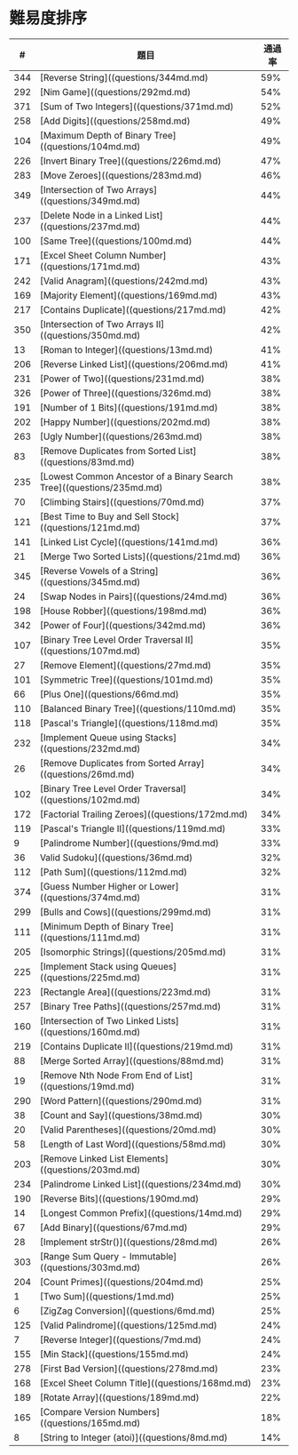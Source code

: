 ﻿# 難易度排序
| #     | 題目                                                                | 通過率     | 
|-----|-----------------------------------------------------------------------|-----|
| 344 | [Reverse String]((questions/344md.md)                                 | 59% |
| 292 | [Nim Game]((questions/292md.md)                                       | 54% |
| 371 | [Sum of Two Integers]((questions/371md.md)                            | 52% |
| 258 | [Add Digits]((questions/258md.md)                                     | 49% |
| 104 | [Maximum Depth of Binary Tree]((questions/104md.md)                   | 49% |
| 226 | [Invert Binary Tree]((questions/226md.md)                             | 47% |
| 283 | [Move Zeroes]((questions/283md.md)                                    | 46% |
| 349 | [Intersection of Two Arrays]((questions/349md.md)                     | 44% |
| 237 | [Delete Node in a Linked List]((questions/237md.md)                   | 44% |
| 100 | [Same Tree]((questions/100md.md)                                      | 44% |
| 171 | [Excel Sheet Column Number]((questions/171md.md)                      | 43% |
| 242 | [Valid Anagram]((questions/242md.md)                                  | 43% |
| 169 | [Majority Element]((questions/169md.md)                               | 43% |
| 217 | [Contains Duplicate]((questions/217md.md)                             | 42% |
| 350 | [Intersection of Two Arrays II]((questions/350md.md)                  | 42% |
| 13  | [Roman to Integer]((questions/13md.md)                                | 41% |
| 206 | [Reverse Linked List]((questions/206md.md)                            | 41% |
| 231 | [Power of Two]((questions/231md.md)                                   | 38% |
| 326 | [Power of Three]((questions/326md.md)                                 | 38% |
| 191 | [Number of 1 Bits]((questions/191md.md)                               | 38% |
| 202 | [Happy Number]((questions/202md.md)                                   | 38% |
| 263 | [Ugly Number]((questions/263md.md)                                    | 38% |
| 83  | [Remove Duplicates from Sorted List]((questions/83md.md)              | 38% |
| 235 | [Lowest Common Ancestor of a Binary Search Tree]((questions/235md.md) | 38% |
| 70  | [Climbing Stairs]((questions/70md.md)                                 | 37% |
| 121 | [Best Time to Buy and Sell Stock]((questions/121md.md)                | 37% |
| 141 | [Linked List Cycle]((questions/141md.md)                              | 36% |
| 21  | [Merge Two Sorted Lists]((questions/21md.md)                          | 36% |
| 345 | [Reverse Vowels of a String]((questions/345md.md)                     | 36% |
| 24  | [Swap Nodes in Pairs]((questions/24md.md)                             | 36% |
| 198 | [House Robber]((questions/198md.md)                                   | 36% |
| 342 | [Power of Four]((questions/342md.md)                                  | 36% |
| 107 | [Binary Tree Level Order Traversal II]((questions/107md.md)           | 35% |
| 27  | [Remove Element]((questions/27md.md)                                  | 35% |
| 101 | [Symmetric Tree]((questions/101md.md)                                 | 35% |
| 66  | [Plus One]((questions/66md.md)                                        | 35% |
| 110 | [Balanced Binary Tree]((questions/110md.md)                           | 35% |
| 118 | [Pascal's Triangle]((questions/118md.md)                              | 35% |
| 232 | [Implement Queue using Stacks]((questions/232md.md)                   | 34% |
| 26  | [Remove Duplicates from Sorted Array]((questions/26md.md)             | 34% |
| 102 | [Binary Tree Level Order Traversal]((questions/102md.md)              | 34% |
| 172 | [Factorial Trailing Zeroes]((questions/172md.md)                      | 34% |
| 119 | [Pascal's Triangle II]((questions/119md.md)                           | 33% |
| 9   | [Palindrome Number]((questions/9md.md)                                | 33% |
| 36  | Valid Sudoku]((questions/36md.md)                                    | 32% |
| 112 | [Path Sum]((questions/112md.md)                                       | 32% |
| 374 | [Guess Number Higher or Lower]((questions/374md.md)                   | 31% |
| 299 | [Bulls and Cows]((questions/299md.md)                                 | 31% |
| 111 | [Minimum Depth of Binary Tree]((questions/111md.md)                   | 31% |
| 205 | [Isomorphic Strings]((questions/205md.md)                             | 31% |
| 225 | [Implement Stack using Queues]((questions/225md.md)                   | 31% |
| 223 | [Rectangle Area]((questions/223md.md)                                 | 31% |
| 257 | [Binary Tree Paths]((questions/257md.md)                              | 31% |
| 160 | [Intersection of Two Linked Lists]((questions/160md.md)               | 31% |
| 219 | [Contains Duplicate II]((questions/219md.md)                          | 31% |
| 88  | [Merge Sorted Array]((questions/88md.md)                              | 31% |
| 19  | [Remove Nth Node From End of List]((questions/19md.md)                | 31% |
| 290 | [Word Pattern]((questions/290md.md)                                   | 31% |
| 38  | [Count and Say]((questions/38md.md)                                   | 30% |
| 20  | [Valid Parentheses]((questions/20md.md)                               | 30% |
| 58  | [Length of Last Word]((questions/58md.md)                             | 30% |
| 203 | [Remove Linked List Elements]((questions/203md.md)                    | 30% |
| 234 | [Palindrome Linked List]((questions/234md.md)                         | 30% |
| 190 | [Reverse Bits]((questions/190md.md)                                   | 29% |
| 14  | [Longest Common Prefix]((questions/14md.md)                           | 29% |
| 67  | [Add Binary]((questions/67md.md)                                      | 29% |
| 28  | [Implement strStr()]((questions/28md.md)                              | 26% |
| 303 | [Range Sum Query - Immutable]((questions/303md.md)                    | 26% |
| 204 | [Count Primes]((questions/204md.md)                                   | 25% |
| 1   | [Two Sum]((questions/1md.md)                                          | 25% |
| 6   | [ZigZag Conversion]((questions/6md.md)                                | 25% |
| 125 | [Valid Palindrome]((questions/125md.md)                               | 24% |
| 7   | [Reverse Integer]((questions/7md.md)                                  | 24% |
| 155 | [Min Stack]((questions/155md.md)                                      | 24% |
| 278 | [First Bad Version]((questions/278md.md)                              | 23% |
| 168 | [Excel Sheet Column Title]((questions/168md.md)                       | 23% |
| 189 | [Rotate Array]((questions/189md.md)                                   | 22% |
| 165 | [Compare Version Numbers]((questions/165md.md)                        | 18% |
| 8   | [String to Integer (atoi)]((questions/8md.md)                         | 14% |
